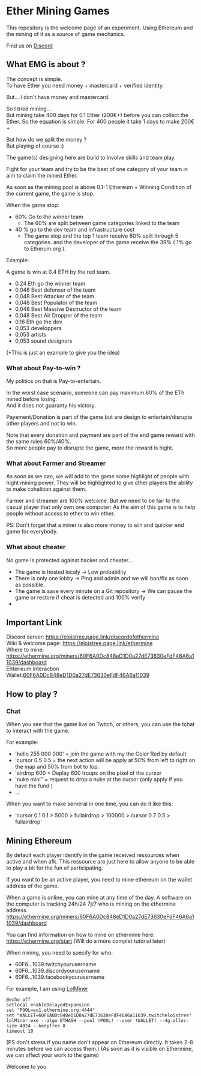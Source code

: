 # Ether Mining Games
This repository is the welcome page of an experiment.
Using Ethereum and the mining of it as a source of game mechanics.   
  
Find us on [Discord](https://eloistree.page.link/discordofethermine  )


## What EMG is about ?

The concept is simple.  
To have Ether you need money + mastercard + verified identity.  

But... I don't have money and mastercard.   

So I tried mining...   
But mining take 400 days for 0.1 Ether (200€+) before you can collect the Ether.
So the equation is simple. For 400 people it take 1 days to make 200€+

But how do we split the money ?  
But playing of course :)  

The game(s) designing here are build to involve skills and team play.

Fight for your team and try to be the best of one category of your team in aim to claim the mined Ether.

As soon as the mining pool is above 0.1-1 Ethereum + Winning Condition of the current game, the game is stop.

When the game stop:   
- 60% Go to the winner team  
  - The 60% are split between game categories linked to the team
- 40 % go to the dev team and infrastructure cost
  -  The game stop and the top 1 team receive 60% split through 5 categories. and the developer of the game receive the 39% ( 1% go to Etherum.org ).

Example:

A game is win at 0.4 ETH by the red team.
- 0.24 Eth go the winner team
 - 0,048 Best defenser of the team
 - 0,048 Best Attacker of the team
 - 0,048 Best Populator of the team
 - 0,048 Best Massive Destructor of the team
 - 0,048 Best Air Dropper of the team
- 0.16 Eth go the dev
 - 0,053 developpers
 - 0,053 artists
 - 0,053 sound designers

(*This is just an example to give you the idea)


### What about Pay-to-win ?  

My politics on that is Pay-to-entertain.   

In the worst case scenario, someone can pay maximum 60% of the ETh mined before losing.   
And it does not guaranty his victory.     

Payement/Donation is part of the game but are design to entertain/disrupte other players and not to win.    

Note that every donation and payment are part of the end game reward with the same rules 60%/40%.  
So more people pay to disrupte the game, more the reward is hight.    


### What about Farmer and Streamer

As soon as we can, we will add to the game some highlight of people with hight mining power. 
They will be highlighted to give other players the ability to make cohalition against them.

Farmer and streamer are 100% welcome.
But we need to be fair to the casual player that only own one computer:
As the aim of this game is to help people without access to ether to win ether.

PS: Don't forget that a miner is also more money to win and quicker end game for everybody.

### What about cheater
No game is protected against hacker and cheater... 
- The game is hosted localy -> Low probability
- There is only one lobby -> Ping and admin and we will ban/fix as soon as possible.
- The game is save every minute on a Git repository -> We can pause the game or restore if cheat is detected and 100% verify
- 
 


## Important  Link

Discord server: https://eloistree.page.link/discordofethermine  
Wiki & welcome page: https://eloistree.page.link/ethermine  
Where to mine: https://ethermine.org/miners/60F6A0Dc848eD1D0a27dE73630eFdF46A6a11039/dashboard  
Ehterieum interaction Wallet:[60F6A0Dc848eD1D0a27dE73630eFdF46A6a11039](https://etherscan.io/address/0x60F6A0Dc848eD1D0a27dE73630eFdF46A6a11039)  



## How to play ?

### Chat

When you see that the game live on Twitch, or others, you can use the tchat to interact with the game. 

For example:  
- 'hello 255 000 000' = join the game with my the Color Red by default
- 'cursor 0.5 0.5 = the next action will be apply at 50%  from left to right on the map and 50% from bot to top.
- 'airdrop 600 =  Deplay 600 troups on the pixel of the cursor
- 'nuke mini" =  request to drop a nuke at the cursor (only apply if you have the fund )  
- ... 

When you want to make serveral in one time, you can do it like this:
- 'cursor 0.1 0.1 > 5000 > fullairdrop > 100000 > cursor 0.7 0.5 > fullairdrop'

## Mining Ethereum

By default each player identify in the game received ressources when active and when afk.
This ressource are just here to allow anyone to be able to play a bit for the fun of participating.

If you want to be an active player, you need to mine ethereum on the wallet address of the game.

When a game is online, you can mine at any time of the day.
A software on the computer is tracking 24h/24 7j/7 who is mining on the ethermine address.
https://ethermine.org/miners/60F6A0Dc848eD1D0a27dE73630eFdF46A6a11039/dashboard  

You can find information on how to mine on ethermine here:
https://ethermine.org/start
(Will do a more complet tutorial later)

When mining, you need to specify for who: 
- 60F6...1039.twitchyourusername
- 60F6...1039.discordyourusername
- 60F6...1039.facebookyourusername



For example, I am using [LolMiner](https://github.com/Lolliedieb/lolMiner-releases/releases)

```
@echo off
setlocal enableDelayedExpansion
set "POOL=eu1.ethermine.org:4444"
set "WALLET=60F6A0Dc848eD1D0a27dE73630eFdF46A6a11039.twitcheloistree"										
lolMiner.exe --algo ETHASH --pool !POOL! --user !WALLET! --4g-alloc-size 4024 --keepfree 8 
timeout 10
```
(PS don't stress if you name don't appear on Ethereum directly. It takes 2-8 minutes before we can access them.)
(As soon as it is visible on Ethermine, we can affect your work to the game) 







Welcome to you 
